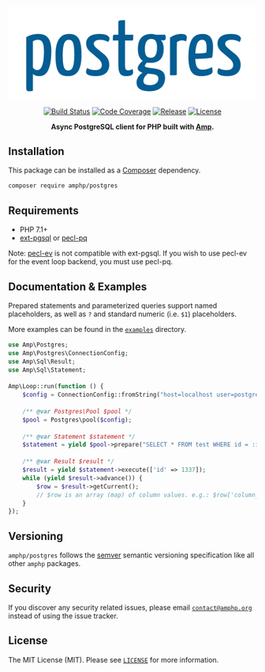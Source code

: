 <p align="center">
<a href="https://amphp.org/postgres"><img src="https://raw.githubusercontent.com/amphp/logo/master/repos/postgres.png?v=12-07-2017" alt="postgres"/></a>
</p>

<p align="center">
<a href="https://travis-ci.org/amphp/postgres"><img src="https://img.shields.io/travis/amphp/postgres/master.svg?style=flat-square" alt="Build Status"/></a>
<a href="https://coveralls.io/github/amphp/postgres?branch=master"><img src="https://img.shields.io/coveralls/amphp/postgres/master.svg?style=flat-square" alt="Code Coverage"/></a>
<a href="https://github.com/amphp/postgres/releases"><img src="https://img.shields.io/github/release/amphp/postgres.svg?style=flat-square" alt="Release"/></a>
<a href="https://github.com/amphp/postgres/blob/master/LICENSE"><img src="https://img.shields.io/badge/license-MIT-blue.svg?style=flat-square" alt="License"/></a>
</p>

<p align="center"><strong>Async PostgreSQL client for PHP built with <a href="https://amphp.org/">Amp</a>.</strong></p>

## Installation

This package can be installed as a [Composer](https://getcomposer.org/) dependency.

```bash
composer require amphp/postgres
```

## Requirements

- PHP 7.1+
- [ext-pgsql](https://secure.php.net/pgsql) or [pecl-pq](https://pecl.php.net/package/pq)

Note: [pecl-ev](https://pecl.php.net/package/ev) is not compatible with ext-pgsql. If you wish to use pecl-ev for the event loop backend, you must use pecl-pq.

## Documentation & Examples

Prepared statements and parameterized queries support named placeholders, as well as `?` and standard numeric (i.e. `$1`) placeholders.

More examples can be found in the [`examples`](examples) directory.

```php
use Amp\Postgres;
use Amp\Postgres\ConnectionConfig;
use Amp\Sql\Result;
use Amp\Sql\Statement;

Amp\Loop::run(function () {
    $config = ConnectionConfig::fromString("host=localhost user=postgres dbname=test");

    /** @var Postgres\Pool $pool */
    $pool = Postgres\pool($config);

    /** @var Statement $statement */
    $statement = yield $pool->prepare("SELECT * FROM test WHERE id = :id");

    /** @var Result $result */
    $result = yield $statement->execute(['id' => 1337]);
    while (yield $result->advance()) {
        $row = $result->getCurrent();
        // $row is an array (map) of column values. e.g.: $row['column_name']
    }
});
```

## Versioning

`amphp/postgres` follows the [semver](http://semver.org/) semantic versioning specification like all other `amphp` packages.

## Security

If you discover any security related issues, please email [`contact@amphp.org`](mailto:contact@amphp.org) instead of using the issue tracker.

## License

The MIT License (MIT). Please see [`LICENSE`](./LICENSE) for more information.
